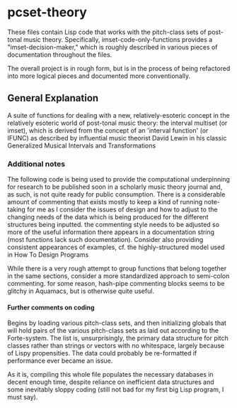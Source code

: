 pcset-theory
============

These files contain Lisp code that works with the pitch-class sets of
post-tonal music theory. Specifically, imset-code-only-functions
provides a "imset-decision-maker," which is roughly described in
various pieces of documentation throughout the files.

The overall project is in rough form, but is in the process of being
refactored into more logical pieces and documented more
conventionally.

## General Explanation
A suite of functions for dealing with a new, relatively-esoteric
concept in the relatively esoteric world of post-tonal music
theory: the interval multiset (or imset), which is derived from
the concept of an 'interval function' (or IFUNC) as described by
influential music theorist David Lewin in his classic Generalized
Musical Intervals and Transformations

### Additional notes
The following code is being used to provide the computational
underpinning for research to be published soon in a scholarly
music theory journal and, as such, is not quite ready for public
consumption. There is a considerable amount of commenting that
exists mostly to keep a kind of running note-taking for me as I
consider the issues of design and how to adjust to the changing
needs of the data which is being produced for the different
structures being inputted. the commenting style needs to be
adjusted so more of the useful information there appears in a
documentation string (most functions lack such documentation).
Consider also providing consistent appearances of examples, cf.
the highly-structured model used in How To Design Programs

While there is a very rough attempt to group functions that
belong together in the same sections, consider a more
standardized approach to semi-colon commenting. for some reason,
hash-pipe commenting blocks seems to be glitchy in Aquamacs, but is
otherwise quite useful.

#### Further comments on coding

Begins by loading various pitch-class sets, and then initializing
globals that will hold pairs of the various pitch-class sets as laid
out according to the Forte-system. The list is, unsurprisingly, the
primary data structure for pitch classes rather than strings or
vectors with no whitespace, largely because of Lispy propensities. The
data could probably be re-formatted if performance ever became an
issue.

As it is, compiling this whole file populates the necessary
databases in decent enough time, despite reliance on inefficient data
structures and some inevitably sloppy coding (still not bad for my
first big Lisp program, I must say).


